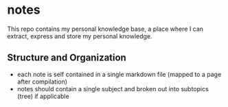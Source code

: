 # notes
This repo contains my personal knowledge base, a place where I can extract, express and store my personal knowledge.

## Structure and Organization

 - each note is self contained in a single markdown file (mapped to a page after compilation)
 - notes should contain a single subject and broken out into subtopics (tree) if applicable
<!--stackedit_data:
eyJoaXN0b3J5IjpbMjAwMjIwMTQ5OSwtMTA2MDg5NTY1NiwyMD
MxODM3NDkyLDE3Mjg5NzQ2NzldfQ==
-->